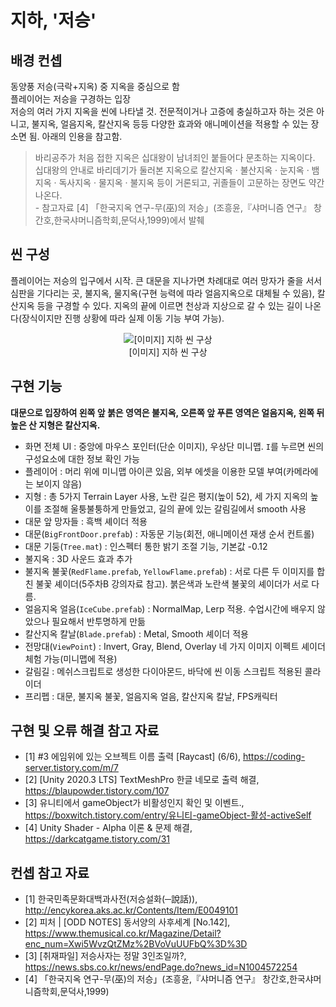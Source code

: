 # 지하, '저승'

## 배경 컨셉
동양풍 저승(극락+지옥) 중 지옥을 중심으로 함  
플레이어는 저승을 구경하는 입장  
저승의 여러 가지 지옥을 씬에 나타낼 것. 전문적이거나 고증에 충실하고자 하는 것은 아니고, 불지옥, 얼음지옥, 칼산지옥 등등 다양한 효과와 애니메이션을 적용할 수 있는 장소면 됨. 아래의 인용을 참고함.  
> 바리공주가 처음 접한 지옥은 십대왕이 남녀죄인 붙들어다 문초하는 지옥이다. 십대왕의 안내로 바리데기가 둘러본 지옥으로 칼산지옥 &#183; 불산지옥 &#183; 눈지옥 &#183; 뱀지옥 &#183; 독사지옥 &#183; 물지옥 &#183; 불지옥 등이 거론되고, 귀졸들이 고문하는 장면도 약간 나온다.  
> \- 참고자료 &#91;4&#93; 「한국지옥 연구-무(巫)의 저승」(조흥윤,『샤머니즘 연구』 창간호,한국샤머니즘학회,문덕사,1999)에서 발췌

## 씬 구성
플레이어는 저승의 입구에서 시작. 큰 대문을 지나가면 차례대로 여러 망자가 줄을 서서 심판을 기다리는 곳, 불지옥, 물지옥(구현 능력에 따라 얼음지옥으로 대체될 수 있음), 칼산지옥 등을 구경할 수 있다. 지옥의 끝에 이르면 천상과 지상으로 갈 수 있는 길이 나온다(장식이지만 진행 상황에 따라 실제 이동 기능 부여 가능).  

<figure style="text-align: center">
    <img src="https://user-images.githubusercontent.com/89961651/203311148-d28bd375-89c0-4419-bf28-afdff9aba94c.png" alt="[이미지] 지하 씬 구상">
    <figcaption style="text-align: center">[이미지] 지하 씬 구상</figcaption>
</figure>

## 구현 기능
**대문으로 입장하여 왼쪽 앞 붉은 영역은 불지옥, 오른쪽 앞 푸른 영역은 얼음지옥, 왼쪽 뒤 높은 산 지형은 칼산지옥.**  
  
- 화면 전체 UI : 중앙에 마우스 포인터(단순 이미지), 우상단 미니맵. `I`를 누르면 씬의 구성요소에 대한 정보 확인 가능
- 플레이어 : 머리 위에 미니맵 아이콘 있음, 외부 에셋을 이용한 모델 부여(카메라에는 보이지 않음)
- 지형 : 총 5가지 Terrain Layer 사용, 노란 길은 평지(높이 52), 세 가지 지옥의 높이를 조절해 울퉁불퉁하게 만들었고, 길의 끝에 있는 갈림길에서 smooth 사용
- 대문 앞 망자들 : 흑백 셰이더 적용
- 대문(`BigFrontDoor.prefab`) : 자동문 기능(회전, 애니메이션 재생 순서 컨트롤)
- 대문 기둥(`Tree.mat`) : 인스펙터 통한 밝기 조절 기능, 기본값 -0.12
- 불지옥 : 3D 사운드 효과 추가
- 불지옥 불꽃(`RedFlame.prefab`, `YellowFlame.prefab`) : 서로 다른 두 이미지를 합친 불꽃 셰이더(5주차B 강의자료 참고). 붉은색과 노란색 불꽃의 셰이더가 서로 다름.
- 얼음지옥 얼음(`IceCube.prefab`) : NormalMap, Lerp 적용. 수업시간에 배우지 않았으나 필요해서 반투명하게 만듦
- 칼산지옥 칼날(`Blade.prefab`) : Metal, Smooth 셰이더 적용
- 전망대(`ViewPoint`) : Invert, Gray, Blend, Overlay 네 가지 이미지 이펙트 셰이더 체험 가능(미니맵에 적용)
- 갈림길 : 메쉬스크립트로 생성한 다이아몬드, 바닥에 씬 이동 스크립트 적용된 콜라이더
- 프리펩 : 대문, 불지옥 불꽃, 얼음지옥 얼음, 칼산지옥 칼날, FPS캐릭터

## 구현 및 오류 해결 참고 자료
- &#91;1&#93; #3 에임위에 있는 오브젝트 이름 출력 &#91;Raycast&#93; (6/6), <a href="https://coding-server.tistory.com/m/7" target="_blank">https://coding-server.tistory.com/m/7</a>
- &#91;2&#93; &#91;Unity 2020.3 LTS&#93; TextMeshPro 한글 네모로 출력 해결, <a href="https://blaupowder.tistory.com/107" target="_blank">https://blaupowder.tistory.com/107</a>  
- &#91;3&#93; 유니티에서 gameObject가 비활성인지 확인 및 이벤트., <a href="https://boxwitch.tistory.com/entry/%EC%9C%A0%EB%8B%88%ED%8B%B0-gameObject-%ED%99%9C%EC%84%B1-activeSelf" target="_blank">https://boxwitch.tistory.com/entry/유니티-gameObject-활성-activeSelf</a>
- &#91;4&#93; Unity Shader - Alpha 이론 & 문제 해결, <a href="https://darkcatgame.tistory.com/31" target="_blank">https://darkcatgame.tistory.com/31</a>

## 컨셉 참고 자료
- &#91;1&#93; 한국민족문화대백과사전(저승설화(─說話)), <a href="http://encykorea.aks.ac.kr/Contents/Item/E0049101" target="_blank">http://encykorea.aks.ac.kr/Contents/Item/E0049101</a>  
- &#91;2&#93; 피처 &#124; &#91;ODD NOTES&#93; 동서양의 사후세계 &#91;No.142&#93;, <a href="https://www.themusical.co.kr/Magazine/Detail?enc_num=Xwi5WvzQtZMz%2BVoVuUUFbQ%3D%3D" target="_blank">https://www.themusical.co.kr/Magazine/Detail?enc_num=Xwi5WvzQtZMz%2BVoVuUUFbQ%3D%3D</a>  
- &#91;3&#93; &#91;취재파일&#93; 저승사자는 정말 3인조일까?, <a href="https://news.sbs.co.kr/news/endPage.do?news_id=N1004572254" target="_blank">https://news.sbs.co.kr/news/endPage.do?news_id=N1004572254</a>  
- &#91;4&#93; 「한국지옥 연구-무(巫)의 저승」(조흥윤,『샤머니즘 연구』 창간호,한국샤머니즘학회,문덕사,1999)
